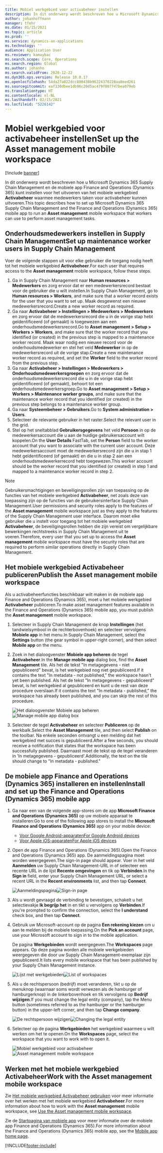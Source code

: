```yaml
---
title: Mobiel werkgebied voor activabeheer instellen
description: In dit onderwerp wordt beschreven hoe u Microsoft Dynamics 365 Supply Chain Management en de mobiele app Finance and Operations (Dynamics 365) kunt instellen voor het uitvoeren van een mobiel werkgebied voor activabeheer waarmee medewerkers taken voor activabeheer kunnen uitvoeren.
author: johanhoffmann
manager: tfehr
ms.date: 01/15/2021
ms.topic: article
ms.prod: ''
ms.service: dynamics-ax-applications
ms.technology: ''
audience: Application User
ms.reviewer: kamaybac
ms.search.scope: Core, Operations
ms.search.region: Global
ms.author: johanho
ms.search.validFrom: 2020-12-22
ms.dyn365.ops.version: Release 10.0.17
ms.openlocfilehash: 54da27a022dcc800438b96224370228aa8eed261
ms.sourcegitcommit: eaf330dbee1db96c20d5ac479f007747bea079eb
ms.translationtype: HT
ms.contentlocale: nl-NL
ms.lasthandoff: 02/15/2021
ms.locfileid: "5226142"
---
```

# <a name="set-up-the-asset-management-mobile-workspace"></a><span data-ttu-id="047cd-103">Mobiel werkgebied voor activabeheer instellen</span><span class="sxs-lookup"><span data-stu-id="047cd-103">Set up the Asset management mobile workspace</span></span>

[!include [banner](../includes/banner.md)]

<span data-ttu-id="047cd-104">In dit onderwerp wordt beschreven hoe u Microsoft Dynamics 365 Supply Chain Management en de mobiele app Finance and Operations (Dynamics 365) kunt instellen voor het uitvoeren van het mobiele werkgebied **Activabeheer** waarmee medewerkers taken voor activabeheer kunnen uitvoeren.</span><span class="sxs-lookup"><span data-stu-id="047cd-104">This topic describes how to set up Microsoft Dynamics 365 Supply Chain Management and the Finance and Operations (Dynamics 365) mobile app to run an **Asset management** mobile workspace that workers can use to perform asset management tasks.</span></span>

## <a name="set-up-maintenance-worker-users-in-supply-chain-management"></a><span data-ttu-id="047cd-105">Onderhoudsmedewerkers instellen in Supply Chain Management</span><span class="sxs-lookup"><span data-stu-id="047cd-105">Set up maintenance worker users in Supply Chain Management</span></span>

<span data-ttu-id="047cd-106">Voer de volgende stappen uit voor elke gebruiker die toegang nodig heeft tot het mobiele werkgebied **Activabeheer**.</span><span class="sxs-lookup"><span data-stu-id="047cd-106">For each user that requires access to the **Asset management** mobile workspace, follow these steps.</span></span>

1. <span data-ttu-id="047cd-107">Ga in Supply Chain Management naar **Human resources \> Medewerkers** en zorg ervoor dat er een medewerkersrecord bestaat voor de gebruiker die u wilt instellen.</span><span class="sxs-lookup"><span data-stu-id="047cd-107">In Supply Chain Management, go to **Human resources \> Workers**, and make sure that a worker record exists for the user that you want to set up.</span></span> <span data-ttu-id="047cd-108">Maak desgewenst een nieuwe medewerkersrecord.</span><span class="sxs-lookup"><span data-stu-id="047cd-108">Create a new worker record as required.</span></span>
1. <span data-ttu-id="047cd-109">Ga naar **Activabeheer \> Instellingen \> Medewerkers \> Medewerkers** en zorg ervoor dat de medewerkersrecord die u in de vorige stap hebt geïdentificeerd (of gemaakt) is toegewezen aan een onderhoudsmedewerkersrecord.</span><span class="sxs-lookup"><span data-stu-id="047cd-109">Go to **Asset management \> Setup \> Workers \> Workers**, and make sure that the worker record that you identified (or created) in the previous step is mapped to a maintenance worker record.</span></span> <span data-ttu-id="047cd-110">Maak waar nodig een nieuwe record voor de onderhoudsmedewerker en stel het veld **Medewerker** in op de medewerkersrecord uit de vorige stap.</span><span class="sxs-lookup"><span data-stu-id="047cd-110">Create a new maintenance worker record as required, and set the **Worker** field to the worker record from the previous step.</span></span>
1. <span data-ttu-id="047cd-111">Ga naar **Activabeheer \> Instellingen \> Medewerkers \> Onderhoudsmedewerkersgroepen** en zorg ervoor dat de onderhoudsmedewerkersrecord die u in de vorige stap hebt geïdentificeerd (of gemaakt), behoort tot een onderhoudsmedewerkersgroep.</span><span class="sxs-lookup"><span data-stu-id="047cd-111">Go to **Asset management \> Setup \> Workers \> Maintenance worker groups**, and make sure that the maintenance worker record that you identified (or created) in the previous step belongs to a maintenance worker group.</span></span>
1. <span data-ttu-id="047cd-112">Ga naar **Systeembeheer \> Gebruikers**.</span><span class="sxs-lookup"><span data-stu-id="047cd-112">Go to **System administration \> Users**.</span></span>
1. <span data-ttu-id="047cd-113">Selecteer de relevante gebruiker in het raster.</span><span class="sxs-lookup"><span data-stu-id="047cd-113">Select the relevant user in the grid.</span></span>
1. <span data-ttu-id="047cd-114">Stel op het sneltabblad **Gebruikersgegevens** het veld **Persoon** in op de medewerkersaccount die u aan de huidige gebruikersaccount wilt koppelen.</span><span class="sxs-lookup"><span data-stu-id="047cd-114">On the **User Details** FastTab, set the **Person** field to the worker account that you want to associate with the current user account.</span></span> <span data-ttu-id="047cd-115">Deze medewerkersaccount moet de medewerkersrecord zijn die u in stap 1 hebt geïdentificeerd (of gemaakt) en die u in stap 2 aan een onderhoudsmedewerkerrecord hebt toegewezen.</span><span class="sxs-lookup"><span data-stu-id="047cd-115">This worker account should be the worker record that you identified (or created) in step 1 and mapped to a maintenance worker record in step 2.</span></span>

> [!NOTE]
> <span data-ttu-id="047cd-116">Gebruikersmachtigingen en beveiligingsrollen zijn van toepassing op de functies van het mobiele werkgebied **Activabeheer**, net zoals deze van toepassing zijn op de functies van de gebruikersinterface Supply Chain Management.</span><span class="sxs-lookup"><span data-stu-id="047cd-116">User permissions and security roles apply to the features of the **Asset management** mobile workspace just as they apply to the features of the Supply Chain Management user interface.</span></span> <span data-ttu-id="047cd-117">Daarom moet elke gebruiker die u instelt voor toegang tot het mobiele werkgebied **Activabeheer**, de beveiligingsrollen hebben die zijn vereist om vergelijkbare bewerkingen rechtstreeks in Supply Chain Management uit te voeren.</span><span class="sxs-lookup"><span data-stu-id="047cd-117">Therefore, every user that you set up to access the **Asset management** mobile workspace must have the security roles that are required to perform similar operations directly in Supply Chain Management.</span></span>

## <a name="publish-the-asset-management-mobile-workspace"></a><span data-ttu-id="047cd-118">Het mobiele werkgebied Activabeheer publiceren</span><span class="sxs-lookup"><span data-stu-id="047cd-118">Publish the Asset management mobile workspace</span></span>

<span data-ttu-id="047cd-119">Als u activabeheerfuncties beschikbaar wilt maken in de mobiele app Finance and Operations (Dynamics 365), moet u het mobiele werkgebied **Activabeheer** publiceren.</span><span class="sxs-lookup"><span data-stu-id="047cd-119">To make asset management features available in the Finance and Operations (Dynamics 365) mobile app, you must publish the **Asset management** mobile workspace.</span></span>

1. <span data-ttu-id="047cd-120">Selecteer in Supply Chain Management de knop **Instellingen** (het tandwielsymbool in de rechterbovenhoek) en selecteer vervolgens **Mobiele app** in het menu.</span><span class="sxs-lookup"><span data-stu-id="047cd-120">In Supply Chain Management, select the **Settings** button (the gear symbol in upper-right corner), and then select **Mobile app** on the menu.</span></span>
1. <span data-ttu-id="047cd-121">Zoek in het dialoogvenster **Mobiele app beheren** de tegel **Activabeheer**.</span><span class="sxs-lookup"><span data-stu-id="047cd-121">In the **Manage mobile app** dialog box, find the **Asset Management** tile.</span></span> <span data-ttu-id="047cd-122">Als het de tekst "In metagegevens - niet gepubliceerd" bevat, is het werkgebied nog niet gepubliceerd.</span><span class="sxs-lookup"><span data-stu-id="047cd-122">If it contains the text "In metadata - not published," the workspace hasn't yet been published.</span></span> <span data-ttu-id="047cd-123">Als het de tekst "In metagegevens - gepubliceerd" bevat, is het werkgebied al gepubliceerd en kunt u de rest van deze procedure overslaan.</span><span class="sxs-lookup"><span data-stu-id="047cd-123">If it contains the text "In metadata - published," the workspace has already been published, and you can skip the rest of this procedure.</span></span>

    <span data-ttu-id="047cd-124">![Het dialoogvenster Mobiele app beheren](media/mobile-workspaces.png "Het dialoogvenster Mobiele app beheren")</span><span class="sxs-lookup"><span data-stu-id="047cd-124">![Manage mobile app dialog box](media/mobile-workspaces.png "Manage mobile app dialog box")</span></span>

1. <span data-ttu-id="047cd-125">Selecteer de tegel **Activabeheer** en selecteer **Publiceren** op de werkbalk.</span><span class="sxs-lookup"><span data-stu-id="047cd-125">Select the **Asset Management** tile, and then select **Publish** on the toolbar.</span></span> <span data-ttu-id="047cd-126">Na enkele seconden ontvangt u een melding dat het werkgebied met succes is gepubliceerd.</span><span class="sxs-lookup"><span data-stu-id="047cd-126">After a few seconds, you should receive a notification that states that the workspace has been successfully published.</span></span> <span data-ttu-id="047cd-127">Daarnaast moet de tekst op de tegel veranderen in 'In metagegevens - gepubliceerd'.</span><span class="sxs-lookup"><span data-stu-id="047cd-127">Additionally, the text on the tile should change to "In metadata - published."</span></span>

## <a name="install-and-set-up-the-finance-and-operations-dynamics-365-mobile-app"></a><span data-ttu-id="047cd-128">De mobiele app Finance and Operations (Dynamics 365) installeren en instellen</span><span class="sxs-lookup"><span data-stu-id="047cd-128">Install and set up the Finance and Operations (Dynamics 365) mobile app</span></span>

1. <span data-ttu-id="047cd-129">Ga naar een van de volgende app-stores om de app **Microsoft Finance and Operations (Dynamics 365)** op uw mobiele apparaat te installeren:</span><span class="sxs-lookup"><span data-stu-id="047cd-129">Go to one of the following app stores to install the **Microsoft Finance and Operations (Dynamics 365)** app on your mobile device:</span></span>

    - [<span data-ttu-id="047cd-130">Voor Google Android-apparaten</span><span class="sxs-lookup"><span data-stu-id="047cd-130">For Google Android devices</span></span>](https://go.microsoft.com/fwlink/?linkid=850662)
    - [<span data-ttu-id="047cd-131">Voor Apple iOS-apparaten</span><span class="sxs-lookup"><span data-stu-id="047cd-131">For Apple iOS devices</span></span>](https://go.microsoft.com/fwlink/?linkid=850663)

1. <span data-ttu-id="047cd-132">Open de app Finance and Operations (Dynamics 365).</span><span class="sxs-lookup"><span data-stu-id="047cd-132">Open the Finance and Operations (Dynamics 365) app.</span></span> <span data-ttu-id="047cd-133">De aanmeldingspagina moet worden weergegeven.</span><span class="sxs-lookup"><span data-stu-id="047cd-133">The sign-in page should appear.</span></span> <span data-ttu-id="047cd-134">Voer in het veld **Aanmelden** uw Supply Chain Management-URL in of selecteer een recente URL in de lijst **Recente omgevingen** en tik op **Verbinden**.</span><span class="sxs-lookup"><span data-stu-id="047cd-134">In the **Sign in** field, enter your Supply Chain Management URL, or select a recent URL in the **Recent environments** list, and then tap **Connect**.</span></span>

    <span data-ttu-id="047cd-135">![Aanmeldingspagina](media/mobile-app-sign-in.png "Aanmeldingspagina")</span><span class="sxs-lookup"><span data-stu-id="047cd-135">![Sign-in page](media/mobile-app-sign-in.png "Sign-in page")</span></span>

1. <span data-ttu-id="047cd-136">Als u wordt gevraagd de verbinding te bevestigen, schakelt u het selectievakje **Ik begrijp het** in en tikt u vervolgens op **Verbinden**.</span><span class="sxs-lookup"><span data-stu-id="047cd-136">If you're prompted to confirm the connection, select the **I understand** check box, and then tap **Connect**.</span></span>
1. <span data-ttu-id="047cd-137">Gebruik uw Microsoft-account op de pagina **Een rekening kiezen** om u aan te melden bij de mobiele toepassing.</span><span class="sxs-lookup"><span data-stu-id="047cd-137">On the **Pick an account** page, use your Microsoft account to sign in to the mobile application.</span></span>

    <span data-ttu-id="047cd-138">De pagina **Werkgebieden** wordt weergegeven.</span><span class="sxs-lookup"><span data-stu-id="047cd-138">The **Workspaces** page appears.</span></span> <span data-ttu-id="047cd-139">Op deze pagina worden alle mobiele werkgebieden weergegeven die door uw Supply Chain Management-exemplaar zijn gepubliceerd.</span><span class="sxs-lookup"><span data-stu-id="047cd-139">It lists every mobile workspace that has been published by your Supply Chain Management instance.</span></span>

    <span data-ttu-id="047cd-140">![Lijst met werkgebieden](media/mobile-app-workspaces.png "Lijst met werkgebieden")</span><span class="sxs-lookup"><span data-stu-id="047cd-140">![List of workspaces](media/mobile-app-workspaces.png "List of workspaces")</span></span>

1. <span data-ttu-id="047cd-141">Als u de rechtspersoon (bedrijf) moet veranderen, tikt u op de menuknop (waarnaar soms wordt verwezen als de hamburger of hamburgerknop) in de linkerbovenhoek en tik vervolgens op **Bedrijf wijzigen**.</span><span class="sxs-lookup"><span data-stu-id="047cd-141">If you must change the legal entity (company), tap the Menu button (sometimes referred to as the hamburger or the hamburger button) in the upper-left corner, and then tap **Change company**.</span></span>

    <span data-ttu-id="047cd-142">![De rechtspersoon wijzigen](media/mobile-app-change-comp.png "De rechtspersoon wijzigen")</span><span class="sxs-lookup"><span data-stu-id="047cd-142">![Changing the legal entity](media/mobile-app-change-comp.png "Changing the legal entity")</span></span>

1. <span data-ttu-id="047cd-143">Selecteer op de pagina **Werkgebieden** het werkgebied waarmee u wilt werken om het te openen.</span><span class="sxs-lookup"><span data-stu-id="047cd-143">On the **Workspaces** page, select the workspace that you want to work with to open it.</span></span>

    <span data-ttu-id="047cd-144">![Mobiel werkgebied voor activabeheer](media/mobile-app-asset-workspace.png "Mobiel werkgebied voor activabeheer")</span><span class="sxs-lookup"><span data-stu-id="047cd-144">![Asset management mobile workspace](media/mobile-app-asset-workspace.png "Asset management mobile workspace")</span></span>

## <a name="work-with-the-asset-management-mobile-workspace"></a><span data-ttu-id="047cd-145">Werken met het mobiele werkgebied Activabeheer</span><span class="sxs-lookup"><span data-stu-id="047cd-145">Work with the Asset management mobile workspace</span></span>

<span data-ttu-id="047cd-146">Zie [Het mobiele werkgebied Activabeheer gebruiken](asset-management-mobile-workspace.md) voor meer informatie over het werken met het mobiele werkgebied **Activabeheer**.</span><span class="sxs-lookup"><span data-stu-id="047cd-146">For more information about how to work with the **Asset management** mobile workspace, see [Use the Asset management mobile workspace](asset-management-mobile-workspace.md).</span></span>

<span data-ttu-id="047cd-147">Zie de [Startpagina van mobiele app](../../fin-ops-core/dev-itpro/mobile-apps/Mobile-app-home-page.md) voor meer informatie over de mobiele app Finance and Operations (Dynamics 365).</span><span class="sxs-lookup"><span data-stu-id="047cd-147">For more information about the Finance and Operations (Dynamics 365) mobile app, see the [Mobile app home page](../../fin-ops-core/dev-itpro/mobile-apps/Mobile-app-home-page.md).</span></span>


[!INCLUDE[footer-include](../../includes/footer-banner.md)]